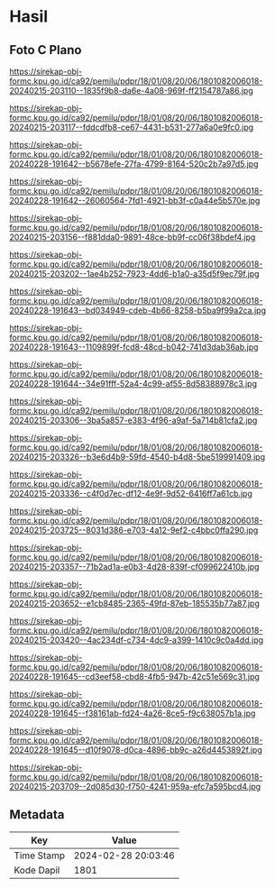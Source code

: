 # Hasil

## Foto C Plano

https://sirekap-obj-formc.kpu.go.id/ca92/pemilu/pdpr/18/01/08/20/06/1801082006018-20240215-203110--1835f9b8-da6e-4a08-969f-ff2154787a86.jpg

https://sirekap-obj-formc.kpu.go.id/ca92/pemilu/pdpr/18/01/08/20/06/1801082006018-20240215-203117--fddcdfb8-ce67-4431-b531-277a6a0e9fc0.jpg

https://sirekap-obj-formc.kpu.go.id/ca92/pemilu/pdpr/18/01/08/20/06/1801082006018-20240228-191642--b5678efe-27fa-4799-8164-520c2b7a97d5.jpg

https://sirekap-obj-formc.kpu.go.id/ca92/pemilu/pdpr/18/01/08/20/06/1801082006018-20240228-191642--26060564-7fd1-4921-bb3f-c0a44e5b570e.jpg

https://sirekap-obj-formc.kpu.go.id/ca92/pemilu/pdpr/18/01/08/20/06/1801082006018-20240215-203156--f881dda0-9891-48ce-bb9f-cc06f38bdef4.jpg

https://sirekap-obj-formc.kpu.go.id/ca92/pemilu/pdpr/18/01/08/20/06/1801082006018-20240215-203202--1ae4b252-7923-4dd6-b1a0-a35d5f9ec79f.jpg

https://sirekap-obj-formc.kpu.go.id/ca92/pemilu/pdpr/18/01/08/20/06/1801082006018-20240228-191643--bd034949-cdeb-4b66-8258-b5ba9f99a2ca.jpg

https://sirekap-obj-formc.kpu.go.id/ca92/pemilu/pdpr/18/01/08/20/06/1801082006018-20240228-191643--1109899f-fcd8-48cd-b042-741d3dab36ab.jpg

https://sirekap-obj-formc.kpu.go.id/ca92/pemilu/pdpr/18/01/08/20/06/1801082006018-20240228-191644--34e91fff-52a4-4c99-af55-8d58388978c3.jpg

https://sirekap-obj-formc.kpu.go.id/ca92/pemilu/pdpr/18/01/08/20/06/1801082006018-20240215-203306--3ba5a857-e383-4f96-a9af-5a714b81cfa2.jpg

https://sirekap-obj-formc.kpu.go.id/ca92/pemilu/pdpr/18/01/08/20/06/1801082006018-20240215-203326--b3e6d4b9-59fd-4540-b4d8-5be519991409.jpg

https://sirekap-obj-formc.kpu.go.id/ca92/pemilu/pdpr/18/01/08/20/06/1801082006018-20240215-203336--c4f0d7ec-df12-4e9f-9d52-6416ff7a61cb.jpg

https://sirekap-obj-formc.kpu.go.id/ca92/pemilu/pdpr/18/01/08/20/06/1801082006018-20240215-203725--8031d386-e703-4a12-9ef2-c4bbc0ffa290.jpg

https://sirekap-obj-formc.kpu.go.id/ca92/pemilu/pdpr/18/01/08/20/06/1801082006018-20240215-203357--71b2ad1a-e0b3-4d28-839f-cf099622410b.jpg

https://sirekap-obj-formc.kpu.go.id/ca92/pemilu/pdpr/18/01/08/20/06/1801082006018-20240215-203652--e1cb8485-2365-49fd-87eb-185535b77a87.jpg

https://sirekap-obj-formc.kpu.go.id/ca92/pemilu/pdpr/18/01/08/20/06/1801082006018-20240215-203420--4ac234df-c734-4dc9-a399-1410c9c0a4dd.jpg

https://sirekap-obj-formc.kpu.go.id/ca92/pemilu/pdpr/18/01/08/20/06/1801082006018-20240228-191645--cd3eef58-cbd8-4fb5-947b-42c51e569c31.jpg

https://sirekap-obj-formc.kpu.go.id/ca92/pemilu/pdpr/18/01/08/20/06/1801082006018-20240228-191645--f38161ab-fd24-4a26-8ce5-f9c638057b1a.jpg

https://sirekap-obj-formc.kpu.go.id/ca92/pemilu/pdpr/18/01/08/20/06/1801082006018-20240228-191645--d10f9078-d0ca-4896-bb9c-a26d4453892f.jpg

https://sirekap-obj-formc.kpu.go.id/ca92/pemilu/pdpr/18/01/08/20/06/1801082006018-20240215-203709--2d085d30-f750-4241-959a-efc7a595bcd4.jpg


## Metadata

| Key        | Value               |
| ---------- | ------------------- |
| Time Stamp | 2024-02-28 20:03:46 |
| Kode Dapil | 1801                |



